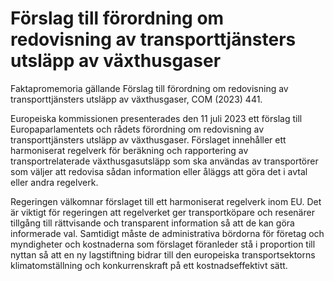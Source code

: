 # Förslag till förordning om redovisning av transporttjänsters utsläpp av växthusgaser

Faktapromemoria gällande Förslag till förordning om redovisning av transporttjänsters utsläpp av växthusgaser, COM (2023\) 441\.

Europeiska kommissionen presenterades den 11 juli 2023 ett förslag till
Europaparlamentets och rådets förordning om redovisning av
transporttjänsters utsläpp av växthusgaser. Förslaget innehåller ett
harmoniserat regelverk för beräkning och rapportering av transportrelaterade
växthusgasutsläpp som ska användas av transportörer som väljer att redovisa
sådan information eller åläggs att göra det i avtal eller andra regelverk.

Regeringen välkomnar förslaget till ett harmoniserat regelverk inom EU. Det
är viktigt för regeringen att regelverket ger transportköpare och resenärer
tillgång till rättvisande och transparent information så att de kan göra
informerade val. Samtidigt måste de administrativa bördorna för företag och
myndigheter och kostnaderna som förslaget föranleder stå i proportion till
nyttan så att en ny lagstiftning bidrar till den europeiska transportsektorns
klimatomställning och konkurrenskraft på ett kostnadseffektivt sätt.
